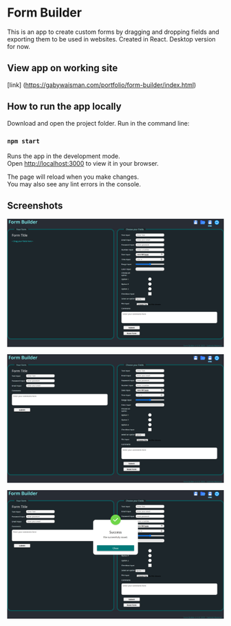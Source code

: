 Form Builder
============

This is an app to create custom forms by dragging and dropping fields and exporting them to be used in websites. Created in React.
Desktop version for now.

## View app on working site 

[link] (https://gabywaisman.com/portfolio/form-builder/index.html)

## How to run the app locally

Download and open the project folder.
Run in the command line: 

### `npm start`

Runs the app in the development mode.\
Open [http://localhost:3000](http://localhost:3000) to view it in your browser.

The page will reload when you make changes.\
You may also see any lint errors in the console.

## Screenshots

![image](./src/screenshots/Screenshot-01-initial.png)

![image](./src/screenshots/Screenshot-02-building%20a%20form.png)

![image](./src/screenshots/Screenshot-03-saving%20file.png)